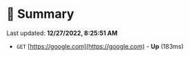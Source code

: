 # 📖 Summary
Last updated: **12/27/2022, 8:25:51 AM**

- `GET` [https://google.com](https://google.com) - **Up** (183ms)
